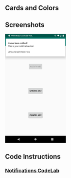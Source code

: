## Cards and Colors ##
## Screenshots ##
<p float="left">
  <img src="/screenshots/1.png" width="200" />
</p>

## Code Instructions ##
### [Notifications CodeLab](https://codelabs.developers.google.com/codelabs/android-training-notifications/index.html?index=..%2F..%2Fandroid-training#0) ###
